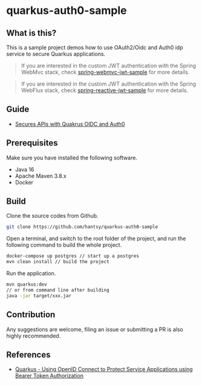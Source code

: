 # quarkus-auth0-sample


## What is this?

This is a sample project demos how to use OAuth2/Oidc and Auth0 idp service to secure Quarkus applications. 

> If you are interested in the custom JWT authentication with the Spring WebMvc stack, check [spring-webmvc-jwt-sample](https://github.com/hantsy/spring-webmvc-jwt-sample/) for more details.

> If you are interested in the custom JWT authentication with the Spring WebFlux stack, check [spring-reactive-jwt-sample](https://github.com/hantsy/spring-reactive-jwt-sample/) for more details.

## Guide

* [Secures APIs with Quakrus OIDC and Auth0](https://hantsy.medium.com/secures-restful-apis-with-quarkus-oidc-and-auth0-643475a9710c)

## Prerequisites

Make sure you have installed the following software.

* Java 16
* Apache Maven 3.8.x
* Docker

## Build 

Clone the source codes from Github.

```bash
git clone https://github.com/hantsy/quarkus-auth0-sample
```

Open a terminal, and switch to the root folder of the project, and run the following command to build the whole project.

```bash
docker-compose up postgres // start up a postgres
mvn clean install // build the project
```

Run the application.

```bash
mvn quarkus:dev
// or from command line after building
java -jar target/xxx.jar
```


## Contribution

Any suggestions are welcome, filing an issue or submitting a PR is also highly recommended.  



## References

* [Quarkus - Using OpenID Connect to Protect Service Applications using Bearer Token Authorization](https://quarkus.io/guides/security-openid-connect)

